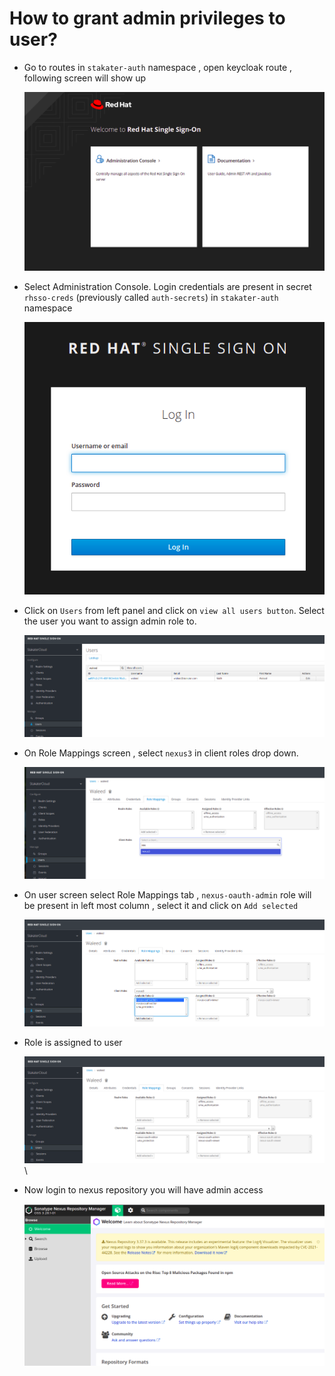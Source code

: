 # How to grant admin privileges to user?

- Go to routes in `stakater-auth` namespace , open keycloak route , following screen will show up

  ![Administration Console](./images/keycloak-1.png)

- Select Administration Console. Login credentials are present in secret `rhsso-creds` (previously called `auth-secrets`)  in `stakater-auth` namespace
  
  ![Login Admin Console](./images/keycloak-2.png)

- Click on `Users` from left panel and click on `view all users button`. Select the user you want to assign admin role to.
  
  ![Users](./images/keycloak-3.png)

- On Role Mappings screen , select `nexus3` in client roles drop down.
  
  ![Role Mappings](./images/keycloak-4.png)

- On user screen select Role Mappings tab , `nexus-oauth-admin` role will be present in left most column , select it and click on `Add selected`
  
  ![nexus OAuth admin Role](./images/keycloak-5.png)

- Role is assigned to user
  
  ![add selected role](./images/keycloak-6.png)\

- Now login to nexus repository you will have admin access
  
  ![Nexus Repository](./images/keycloak-7.png)
